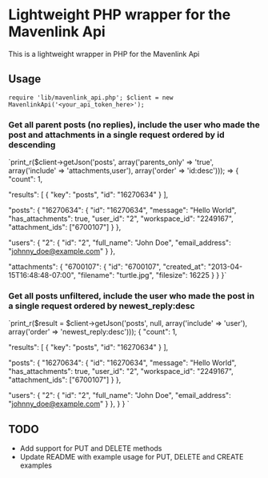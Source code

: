 # Lightweight PHP wrapper for the Mavenlink Api
This is a lightweight wrapper in PHP for the Mavenlink Api

## Usage

`require 'lib/mavenlink_api.php';
$client = new MavenlinkApi('<your_api_token_here>');`

### Get all parent posts (no replies), include the user who made the post and attachments in a single request ordered by id descending
`print_r($client->getJson('posts', array('parents_only' => 'true', array('include' => 'attachments,user'), array('order' => 'id:desc')));
=>
{
  "count": 1,

  "results": [
    { "key": "posts", "id": "16270634" }
  ],

  "posts": {
    "16270634": {
      "id": "16270634",
      "message": "Hello World",
      "has_attachments": true,
      "user_id": "2",
      "workspace_id": "2249167",
      "attachment_ids": ["6700107"]
    }
  },

  "users": {
    "2": {
      "id": "2",
      "full_name": "John Doe",
      "email_address": "johnny_doe@example.com"
    }
  },

  "attachments": {
    "6700107": {
      "id": "6700107",
      "created_at": "2013-04-15T16:48:48-07:00",
      "filename": "turtle.jpg",
      "filesize": 16225
    }
  }
}`

### Get all posts unfiltered, include the user who made the post in a single request ordered by newest_reply:desc
`print_r($result = $client->getJson('posts', null, array('include' => 'user'), array('order' => 'newest_reply:desc')));
{
  "count": 1,

  "results": [
    { "key": "posts", "id": "16270634" }
  ],

  "posts": {
    "16270634": {
      "id": "16270634",
      "message": "Hello World",
      "has_attachments": true,
      "user_id": "2",
      "workspace_id": "2249167",
      "attachment_ids": ["6700107"]
    }
  },

  "users": {
    "2": {
      "id": "2",
      "full_name": "John Doe",
      "email_address": "johnny_doe@example.com"
    }
  },
 }
}
`


## TODO
* Add support for PUT and DELETE methods
* Update README with example usage for PUT, DELETE and CREATE examples
